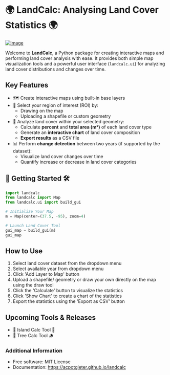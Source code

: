 # 🌍 LandCalc: Analysing Land Cover Statistics 🌍


[![image](https://img.shields.io/pypi/v/landcalc.svg)](https://pypi.python.org/pypi/landcalc)


Welcome to **LandCalc**, a Python package for creating interactive maps and performing land cover analysis with ease. It provides both simple map visualization tools and a powerful user interface (`landcalc.ui`) for analyzing land cover distributions and changes over time.

## Key Features
- 🗺️ Create interactive maps using built-in base layers
- 📐 Select your region of interest (ROI) by:
  - Drawing on the map
  - Uploading a shapefile or custom geometry
- 🌱 Analyze land cover within your selected geometry:
  - Calculate **percent** and **total area (m²)** of each land cover type
  - Generate an **interactive chart** of land cover composition
  - **Export results** as a CSV file
- 📊 Perform **change detection** between two years (if supported by the dataset):
  - Visualize land cover changes over time
  - Quantify increase or decrease in land cover categories

## 🧰 Getting Started 🛠️
```python
import landcalc
from landcalc import Map
from landcalc.ui import build_gui

# Initialize Your Map
m = Map(center=(37.5, -95), zoom=4)

# Launch Land Cover Tool
gui_map = build_gui(m)
gui_map
```

## How to Use
1. Select land cover dataset from the dropdown menu
2. Select available year from dropdown menu
3. Click 'Add Layer to Map' button
4. Upload a shapefile/ geometry or draw your own directly on the map using the draw tool
5. Click the 'Calculate' button to visualize the statistics
6. Click 'Show Chart' to create a chart of the statistics
7. Export the statistics using the 'Export as CSV' button

## Upcoming Tools & Releases
* 🌴 Island Calc Tool 🌊
* 🌳 Tree Calc Tool 🪵

### Additional Information 
-   Free software: MIT License
-   Documentation: <https://acpotgieter.github.io/landcalc>
